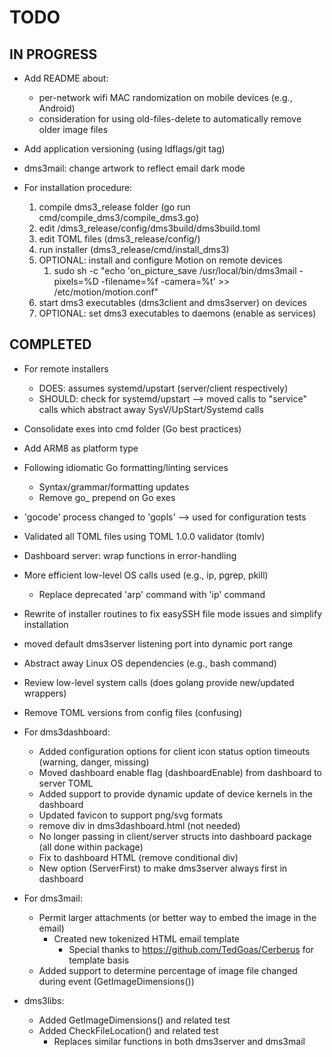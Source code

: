 # TODO

## IN PROGRESS

- Add README about:
  - per-network wifi MAC randomization on mobile devices (e.g., Android)
  - consideration for using old-files-delete to automatically remove older image files
 
- Add application versioning (using ldflags/git tag)

- dms3mail: change artwork to reflect email dark mode

- For installation procedure:
  1. compile dms3_release folder (go run cmd/compile_dms3/compile_dms3.go)
  2. edit /dms3_release/config/dms3build/dms3build.toml
  3. edit TOML files (dms3_release/config/<platform>)
  4. run installer (dms3_release/cmd/install_dms3)
  5. OPTIONAL: install and configure Motion on remote devices
     1. sudo sh -c "echo 'on_picture_save /usr/local/bin/dms3mail -pixels=%D -filename=%f -camera=%t' >> /etc/motion/motion.conf"
  6. start dms3 executables (dms3client and dms3server) on devices
  7. OPTIONAL: set dms3 executables to daemons (enable as services)

## COMPLETED

- For remote installers
  - DOES: assumes systemd/upstart (server/client respectively)
  - SHOULD: check for systemd/upstart --> moved calls to "service" calls which abstract away SysV/UpStart/Systemd calls

- Consolidate exes into cmd folder (Go best practices)
- Add ARM8 as platform type
  
- Following idiomatic Go formatting/linting services
  - Syntax/grammar/formatting updates
  - Remove go_ prepend on Go exes

- 'gocode' process changed to 'gopls' --> used for configuration tests

- Validated all TOML files using TOML 1.0.0 validator (tomlv)

- Dashboard server: wrap functions in error-handling

- More efficient low-level OS calls used (e.g., ip, pgrep, pkill)
  - Replace deprecated 'arp' command with 'ip' command
- Rewrite of installer routines to fix easySSH file mode issues and simplify installation

- moved default dms3server listening port into dynamic port range

- Abstract away Linux OS dependencies (e.g., bash command)
- Review low-level system calls (does golang provide new/updated wrappers)
- Remove TOML versions from config files (confusing)

- For dms3dashboard:
  - Added configuration options for client icon status option timeouts (warning, danger, missing)
  - Moved dashboard enable flag (dashboardEnable) from dashboard to server TOML
  - Added support to provide dynamic update of device kernels in the dashboard
  - Updated favicon to support png/svg formats
  - remove div in dms3dashboard.html (not needed)
  - No longer passing in client/server structs into dashboard package (all done within package)
  - Fix to dashboard HTML (remove conditional div)
  - New option (ServerFirst) to make dms3server always first in dashboard

- For dms3mail:
  - Permit larger attachments (or better way to embed the image in the email)
    - Created new tokenized HTML email template
      - Special thanks to https://github.com/TedGoas/Cerberus for template basis
  - Added support to determine percentage of image file changed during event (GetImageDimensions())

- dms3libs:
  - Added GetImageDimensions() and related test
  - Added CheckFileLocation() and related test
    - Replaces similar functions in both dms3server and dms3mail
